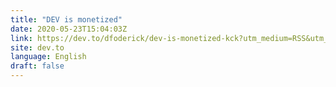 ```yaml
---
title: "DEV is monetized"
date: 2020-05-23T15:04:03Z
link: https://dev.to/dfoderick/dev-is-monetized-kck?utm_medium=RSS&utm_source=news.12bit.vn
site: dev.to
language: English
draft: false
---
```

